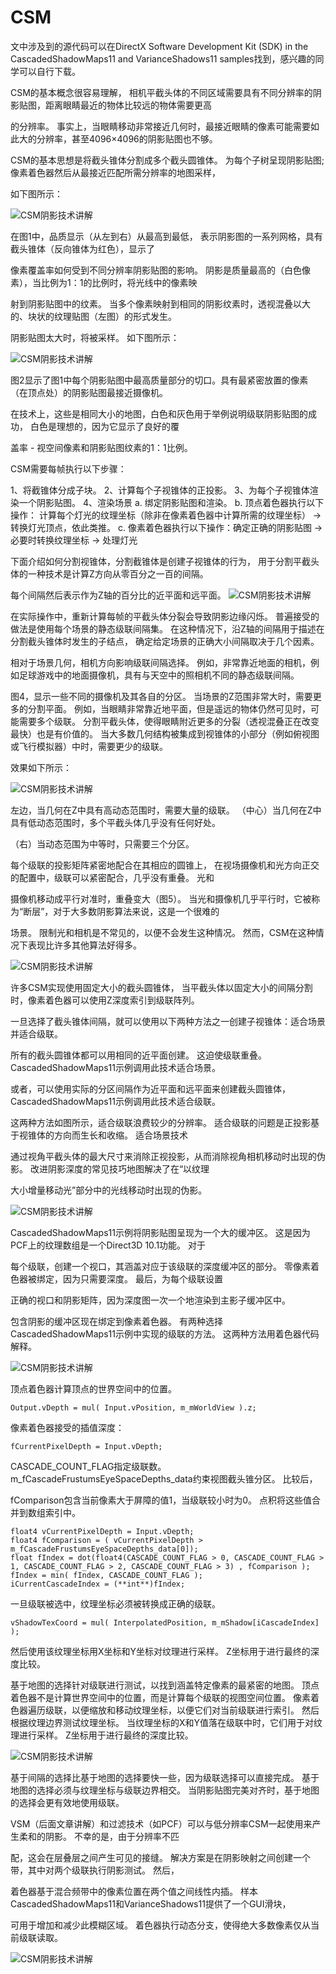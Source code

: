 # CSM

文中涉及到的源代码可以在DirectX Software Development Kit (SDK) in the CascadedShadowMaps11 and VarianceShadows11 samples找到，感兴趣的同学可以自行下载。

CSM的基本概念很容易理解， 相机平截头体的不同区域需要具有不同分辨率的阴影贴图，距离眼睛最近的物体比较远的物体需要更高

的分辨率。 事实上，当眼睛移动非常接近几何时，最接近眼睛的像素可能需要如此大的分辨率，甚至4096×4096的阴影贴图也不够。

CSM的基本思想是将截头锥体分割成多个截头圆锥体。 为每个子树呈现阴影贴图; 像素着色器然后从最接近匹配所需分辨率的地图采样，

如下图所示：

![CSM阴影技术讲解](./imgs/CSM1.png)

 在图1中，品质显示（从左到右）从最高到最低， 表示阴影图的一系列网格，具有截头锥体（反向锥体为红色），显示了

像素覆盖率如何受到不同分辨率阴影贴图的影响。 阴影是质量最高的（白色像素），当比例为1：1的比例时，将光线中的像素映

射到阴影贴图中的纹素。 当多个像素映射到相同的阴影纹素时，透视混叠以大的、块状的纹理贴图（左图）的形式发生。 

阴影贴图太大时，将被采样。 如下图所示：

![CSM阴影技术讲解](./imgs/CSM2.png)

 图2显示了图1中每个阴影贴图中最高质量部分的切口。具有最紧密放置的像素（在顶点处）的阴影贴图最接近摄像机。 

在技术上，这些是相同大小的地图，白色和灰色用于举例说明级联阴影贴图的成功， 白色是理想的，因为它显示了良好的覆

盖率 - 视空间像素和阴影贴图纹素的1：1比例。

 CSM需要每帧执行以下步骤：

 1、将截锥体分成子块。
2、计算每个子视锥体的正投影。
3、为每个子视锥体渲染一个阴影贴图。
4、渲染场景
a. 绑定阴影贴图和渲染。
b. 顶点着色器执行以下操作： 计算每个灯光的纹理坐标（除非在像素着色器中计算所需的纹理坐标）  ->   转换灯光顶点，依此类推。
c. 像素着色器执行以下操作：确定正确的阴影贴图  ->  必要时转换纹理坐标  ->  处理灯光

下面介绍如何分割视锥体，分割截锥体是创建子视锥体的行为， 用于分割平截头体的一种技术是计算Z方向从零百分之一百的间隔。

 每个间隔然后表示作为Z轴的百分比的近平面和远平面。
![CSM阴影技术讲解](./imgs/CSM3.png)

在实际操作中，重新计算每帧的平截头体分裂会导致阴影边缘闪烁。 普遍接受的做法是使用每个场景的静态级联间隔集。 在这种情况下，沿Z轴的间隔用于描述在分割截头锥体时发生的子结点， 确定给定场景的正确大小间隔取决于几个因素。

相对于场景几何，相机方向影响级联间隔选择。 例如，非常靠近地面的相机，例如足球游戏中的地面摄像机，具有与天空中的照相机不同的静态级联间隔。

图4，显示一些不同的摄像机及其各自的分区。 当场景的Z范围非常大时，需要更多的分割平面。 例如，当眼睛非常靠近地平面，但是遥远的物体仍然可见时，可能需要多个级联。 分割平截头体，使得眼睛附近更多的分裂（透视混叠正在改变最快）也是有价值的。 当大多数几何结构被集成到视锥体的小部分（例如俯视图或飞行模拟器）中时，需要更少的级联。

效果如下所示：

![CSM阴影技术讲解](./imgs/CSM4.png)

 左边，当几何在Z中具有高动态范围时，需要大量的级联。 （中心）当几何在Z中具有低动态范围时，多个平截头体几乎没有任何好处。 

（右）当动态范围为中等时，只需要三个分区。

每个级联的投影矩阵紧密地配合在其相应的圆锥上， 在视场摄像机和光方向正交的配置中，级联可以紧密配合，几乎没有重叠。 光和

摄像机移动成平行对准时，重叠变大（图5）。 当光和摄像机几乎平行时，它被称为“断层”，对于大多数阴影算法来说，这是一个很难的

场景。 限制光和相机是不常见的，以便不会发生这种情况。 然而，CSM在这种情况下表现比许多其他算法好得多。

![CSM阴影技术讲解](./imgs/CSM5.jfif)

 许多CSM实现使用固定大小的截头圆锥体， 当平截头体以固定大小的间隔分割时，像素着色器可以使用Z深度索引到级联阵列。

 一旦选择了截头锥体间隔，就可以使用以下两种方法之一创建子视锥体：适合场景并适合级联。

 所有的截头圆锥体都可以用相同的近平面创建。 这迫使级联重叠。 CascadedShadowMaps11示例调用此技术适合场景。 

 或者，可以使用实际的分区间隔作为近平面和远平面来创建截头圆锥体， CascadedShadowMaps11示例调用此技术适合级联。

 这两种方法如图所示，适合级联浪费较少的分辨率。 适合级联的问题是正投影基于视锥体的方向而生长和收缩。 适合场景技术

通过视角平截头体的最大尺寸来消除正视投影，从而消除视角相机移动时出现的伪影。 改进阴影深度的常见技巧地图解决了在“以纹理

大小增量移动光”部分中的光线移动时出现的伪影。

![CSM阴影技术讲解](./imgs/CSM6.png)

 CascadedShadowMaps11示例将阴影贴图呈现为一个大的缓冲区。 这是因为PCF上的纹理数组是一个Direct3D 10.1功能。 对于

每个级联，创建一个视口，其涵盖对应于该级联的深度缓冲区的部分。 零像素着色器被绑定，因为只需要深度。 最后，为每个级联设置

正确的视口和阴影矩阵，因为深度图一次一个地渲染到主影子缓冲区中。

 包含阴影的缓冲区现在绑定到像素着色器。 有两种选择CascadedShadowMaps11示例中实现的级联的方法。 这两种方法用着色器代码解释。

![CSM阴影技术讲解](./imgs/CSM7.jfif)



 顶点着色器计算顶点的世界空间中的位置。

```
Output.vDepth = mul( Input.vPosition, m_mWorldView ).z; 
```

像素着色器接受的插值深度：

```
fCurrentPixelDepth = Input.vDepth; 
```

 CASCADE_COUNT_FLAG指定级联数。 m_fCascadeFrustumsEyeSpaceDepths_data约束视图截头锥分区。 比较后，

fComparison包含当前像素大于屏障的值1，当级联较小时为0。 点积将这些值合并到数组索引中。

```
float4 vCurrentPixelDepth = Input.vDepth; 
float4 fComparison = ( vCurrentPixelDepth > m_fCascadeFrustumsEyeSpaceDepths_data[0]); 
float fIndex = dot(float4(CASCADE_COUNT_FLAG > 0, CASCADE_COUNT_FLAG > 1, CASCADE_COUNT_FLAG > 2, CASCADE_COUNT_FLAG > 3) , fComparison ); 
fIndex = min( fIndex, CASCADE_COUNT_FLAG ); 
iCurrentCascadeIndex = (**int**)fIndex; 
```

 一旦级联被选中，纹理坐标必须被转换成正确的级联。

```
vShadowTexCoord = mul( InterpolatedPosition, m_mShadow[iCascadeIndex] ); 
```

然后使用该纹理坐标用X坐标和Y坐标对纹理进行采样。 Z坐标用于进行最终的深度比较。 

基于地图的选择针对级联进行测试，以找到涵盖特定像素的最紧密的地图。 顶点着色器不是计算世界空间中的位置，而是计算每个级联的视图空间位置。 像素着色器遍历级联，以便缩放和移动纹理坐标，以便它们对当前级联进行索引。 然后根据纹理边界测试纹理坐标。 当纹理坐标的X和Y值落在级联中时，它们用于对纹理进行采样。 Z坐标用于进行最终的深度比较。

![CSM阴影技术讲解](./imgs/CSM8.jfif)

 基于间隔的选择比基于地图的选择要快一些，因为级联选择可以直接完成。 基于地图的选择必须与纹理坐标与级联边界相交。
当阴影贴图完美对齐时，基于地图的选择会更有效地使用级联。

 VSM（后面文章讲解）和过滤技术（如PCF）可以与低分辨率CSM一起使用来产生柔和的阴影。 不幸的是，由于分辨率不匹

配，这会在层叠层之间产生可见的接缝。 解决方案是在阴影映射之间创建一个带，其中对两个级联执行阴影测试。 然后，

着色器基于混合频带中的像素位置在两个值之间线性内插。 样本CascadedShadowMaps11和VarianceShadows11提供了一个GUI滑块，

可用于增加和减少此模糊区域。 着色器执行动态分支，使得绝大多数像素仅从当前级联读取。

![CSM阴影技术讲解](./imgs/CSM9.jfif)